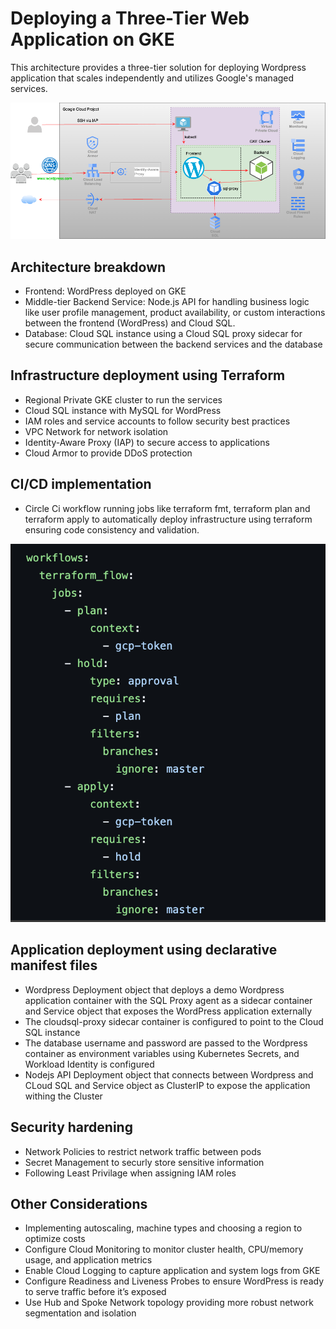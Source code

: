 # Deploying a Three-Tier Web Application on GKE

This architecture provides a three-tier solution for deploying Wordpress application that scales independently and utilizes Google's managed services.

![img](three-tier-diagram.png)

## Architecture breakdown

* Frontend: WordPress deployed on GKE
* Middle-tier Backend Service: Node.js API for handling business logic like user profile management, product availability, or custom interactions between the frontend (WordPress) and Cloud SQL.
* Database: Cloud SQL instance using a Cloud SQL proxy sidecar for secure communication between the backend services and the database

## Infrastructure deployment using Terraform

* Regional Private GKE cluster to run the services
* Cloud SQL instance with MySQL for WordPress
* IAM roles and service accounts to follow security best practices 
* VPC Network for network isolation
* Identity-Aware Proxy (IAP) to secure access to applications
* Cloud Armor to provide DDoS protection 

## CI/CD implementation

* Circle Ci workflow running jobs like terraform fmt, terraform plan and terraform apply to automatically deploy infrastructure using terraform ensuring code consistency and validation. 

![img](workflows.png)

## Application deployment using declarative manifest files

* Wordpress Deployment object that deploys a demo Wordpress application container with the SQL Proxy agent as a sidecar container  and Service object that exposes the WordPress application externally
* The cloudsql-proxy sidecar container is configured to point to the Cloud SQL instance
* The database username and password are passed to the Wordpress container as environment variables using Kubernetes Secrets, and Workload Identity is configured
* Nodejs API Deployment object that connects between Wordpress and CLoud SQL and Service object as ClusterIP to expose the application withing the Cluster 


## Security hardening

* Network Policies to restrict network traffic between pods
* Secret Management to securly store sensitive information
* Following Least Privilage when assigning IAM roles 


## Other Considerations

* Implementing autoscaling, machine types and choosing a region to optimize costs
* Configure Cloud Monitoring to monitor cluster health, CPU/memory usage, and application metrics
* Enable Cloud Logging to capture application and system logs from GKE
* Configure Readiness and Liveness Probes to ensure WordPress is ready to serve traffic before it’s exposed
* Use Hub and Spoke Network topology providing more robust network segmentation and isolation


